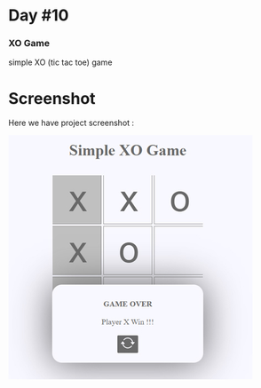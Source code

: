 # Day #10

### XO Game
simple XO (tic tac toe) game

# Screenshot
Here we have project screenshot :

![screenshot](screenshot.jpg)